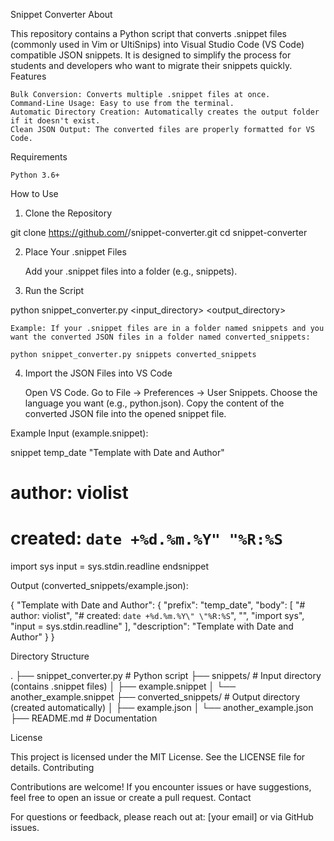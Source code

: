 Snippet Converter
About

This repository contains a Python script that converts .snippet files (commonly used in Vim or UltiSnips) into Visual Studio Code (VS Code) compatible JSON snippets. It is designed to simplify the process for students and developers who want to migrate their snippets quickly.
Features

    Bulk Conversion: Converts multiple .snippet files at once.
    Command-Line Usage: Easy to use from the terminal.
    Automatic Directory Creation: Automatically creates the output folder if it doesn't exist.
    Clean JSON Output: The converted files are properly formatted for VS Code.

Requirements

    Python 3.6+

How to Use
1. Clone the Repository

git clone https://github.com/<your-username>/snippet-converter.git
cd snippet-converter

2. Place Your .snippet Files

    Add your .snippet files into a folder (e.g., snippets).

3. Run the Script

python snippet_converter.py <input_directory> <output_directory>

    Example: If your .snippet files are in a folder named snippets and you want the converted JSON files in a folder named converted_snippets:

    python snippet_converter.py snippets converted_snippets

4. Import the JSON Files into VS Code

    Open VS Code.
    Go to File -> Preferences -> User Snippets.
    Choose the language you want (e.g., python.json).
    Copy the content of the converted JSON file into the opened snippet file.

Example
Input (example.snippet):

snippet temp_date "Template with Date and Author"
#  author: violist
#  created: `date +%d.%m.%Y" "%R:%S`

import sys
input = sys.stdin.readline
endsnippet

Output (converted_snippets/example.json):

{
    "Template with Date and Author": {
        "prefix": "temp_date",
        "body": [
            "#  author: violist",
            "#  created: `date +%d.%m.%Y\" \"%R:%S`",
            "",
            "import sys",
            "input = sys.stdin.readline"
        ],
        "description": "Template with Date and Author"
    }
}

Directory Structure

.
├── snippet_converter.py       # Python script
├── snippets/                  # Input directory (contains .snippet files)
│   ├── example.snippet
│   └── another_example.snippet
├── converted_snippets/        # Output directory (created automatically)
│   ├── example.json
│   └── another_example.json
├── README.md                  # Documentation

License

This project is licensed under the MIT License. See the LICENSE file for details.
Contributing

Contributions are welcome! If you encounter issues or have suggestions, feel free to open an issue or create a pull request.
Contact

For questions or feedback, please reach out at: [your email] or via GitHub issues.